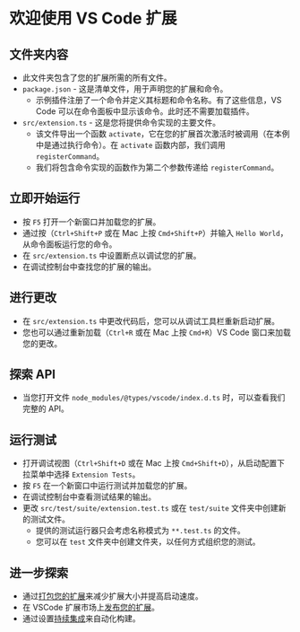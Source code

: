 # 欢迎使用 VS Code 扩展

## 文件夹内容

* 此文件夹包含了您的扩展所需的所有文件。
* `package.json` - 这是清单文件，用于声明您的扩展和命令。
  * 示例插件注册了一个命令并定义其标题和命令名称。有了这些信息，VS Code 可以在命令面板中显示该命令。此时还不需要加载插件。
* `src/extension.ts` - 这是您将提供命令实现的主要文件。
  * 该文件导出一个函数 `activate`，它在您的扩展首次激活时被调用（在本例中是通过执行命令）。在 `activate` 函数内部，我们调用 `registerCommand`。
  * 我们将包含命令实现的函数作为第二个参数传递给 `registerCommand`。

## 立即开始运行

* 按 `F5` 打开一个新窗口并加载您的扩展。
* 通过按（`Ctrl+Shift+P` 或在 Mac 上按 `Cmd+Shift+P`）并输入 `Hello World`，从命令面板运行您的命令。
* 在 `src/extension.ts` 中设置断点以调试您的扩展。
* 在调试控制台中查找您的扩展的输出。

## 进行更改

* 在 `src/extension.ts` 中更改代码后，您可以从调试工具栏重新启动扩展。
* 您也可以通过重新加载（`Ctrl+R` 或在 Mac 上按 `Cmd+R`）VS Code 窗口来加载您的更改。

## 探索 API

* 当您打开文件 `node_modules/@types/vscode/index.d.ts` 时，可以查看我们完整的 API。

## 运行测试

* 打开调试视图（`Ctrl+Shift+D` 或在 Mac 上按 `Cmd+Shift+D`），从启动配置下拉菜单中选择 `Extension Tests`。
* 按 `F5` 在一个新窗口中运行测试并加载您的扩展。
* 在调试控制台中查看测试结果的输出。
* 更改 `src/test/suite/extension.test.ts` 或在 `test/suite` 文件夹中创建新的测试文件。
  * 提供的测试运行器只会考虑名称模式为 `**.test.ts` 的文件。
  * 您可以在 `test` 文件夹中创建文件夹，以任何方式组织您的测试。

## 进一步探索

 * 通过[打包您的扩展](https://code.visualstudio.com/api/working-with-extensions/bundling-extension)来减少扩展大小并提高启动速度。
 * 在 VSCode 扩展市场上[发布您的扩展](https://code.visualstudio.com/api/working-with-extensions/publishing-extension)。
 * 通过设置[持续集成](https://code.visualstudio.com/api/working-with-extensions/continuous-integration)来自动化构建。
